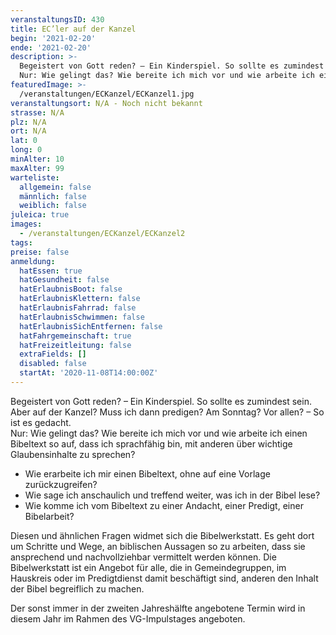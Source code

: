 ```yaml
---
veranstaltungsID: 430
title: EC’ler auf der Kanzel
begin: '2021-02-20'
ende: '2021-02-20'
description: >-
  Begeistert von Gott reden? – Ein Kinderspiel. So sollte es zumindest sein. Aber auf der Kanzel? Muss ich dann predigen? Am Sonntag? Vor allen? – So ist es gedacht. 
  Nur: Wie gelingt das? Wie bereite ich mich vor und wie arbeite ich einen Bibeltext so auf, dass ich sprachfähig bin, mit anderen über wichtige Glaubensinhalte zu sprechen?
featuredImage: >-
  /veranstaltungen/ECKanzel/ECKanzel1.jpg
veranstaltungsort: N/A - Noch nicht bekannt
strasse: N/A
plz: N/A
ort: N/A
lat: 0
long: 0
minAlter: 10
maxAlter: 99
warteliste:
  allgemein: false
  männlich: false
  weiblich: false
juleica: true
images:
  - /veranstaltungen/ECKanzel/ECKanzel2
tags:
preise: false
anmeldung:
  hatEssen: true
  hatGesundheit: false
  hatErlaubnisBoot: false
  hatErlaubnisKlettern: false
  hatErlaubnisFahrrad: false
  hatErlaubnisSchwimmen: false
  hatErlaubnisSichEntfernen: false
  hatFahrgemeinschaft: true
  hatFreizeitleitung: false
  extraFields: []
  disabled: false
  startAt: '2020-11-08T14:00:00Z'
---
```


Begeistert von Gott reden? – Ein Kinderspiel. So sollte es zumindest sein. Aber auf der Kanzel? Muss ich dann predigen? Am Sonntag? Vor allen? – So ist es gedacht.  
Nur: Wie gelingt das? Wie bereite ich mich vor und wie arbeite ich einen Bibeltext so auf, dass ich sprachfähig bin, mit anderen über wichtige Glaubensinhalte zu sprechen?

- Wie erarbeite ich mir einen Bibeltext, ohne auf eine Vorlage zurückzugreifen?
- Wie sage ich anschaulich und treffend weiter, was ich in der Bibel lese?
- Wie komme ich vom Bibeltext zu einer Andacht, einer Predigt, einer Bibelarbeit?

Diesen und ähnlichen Fragen widmet sich die Bibelwerkstatt. Es geht dort um Schritte und Wege, an biblischen Aussagen so zu arbeiten, dass sie ansprechend und nachvollziehbar vermittelt werden können. Die Bibelwerkstatt ist ein Angebot für alle, die in Gemeindegruppen, im Hauskreis oder im Predigtdienst damit beschäftigt sind, anderen den Inhalt der Bibel begreiflich zu machen.

Der sonst immer in der zweiten Jahreshälfte angebotene Termin wird in diesem Jahr im Rahmen des VG-Impulstages angeboten.
